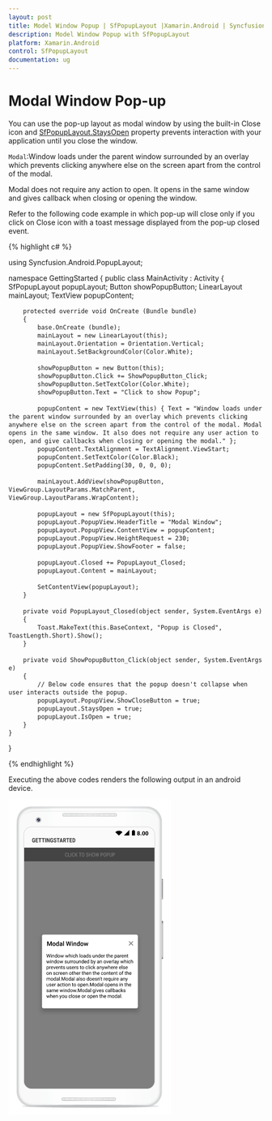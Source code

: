 ```yaml
---
layout: post
title: Model Window Popup | SfPopupLayout |Xamarin.Android | Syncfusion
description: Model Window Popup with SfPopupLayout
platform: Xamarin.Android
control: SfPopupLayout
documentation: ug
--- 
```


# Modal Window Pop-up

You can use the pop-up layout as modal window by using the built-in Close icon and [SfPopupLayout.StaysOpen](https://help.syncfusion.com/cr/cref_files/xamarin-android/Syncfusion.SfPopupLayout.Android~Syncfusion.Android.PopupLayout.SfPopupLayout~StaysOpen.html) property prevents interaction with your application until you close the window.

`Modal`:Window loads under the parent window surrounded by an overlay which prevents clicking anywhere else on the screen apart from the control of the modal.

Modal does not require any action to open. It opens in the same window and gives callback when closing or opening the window.

Refer to the following code example in which pop-up will close only if you click on Close icon with a toast message displayed from the pop-up closed event.

{% highlight c# %}

using Syncfusion.Android.PopupLayout;

namespace GettingStarted
{
    public class MainActivity : Activity 
    {
       SfPopupLayout popupLayout;
       Button showPopupButton;
       LinearLayout mainLayout;
       TextView popupContent;

        protected override void OnCreate (Bundle bundle) 
        {
            base.OnCreate (bundle); 
            mainLayout = new LinearLayout(this);
            mainLayout.Orientation = Orientation.Vertical;
            mainLayout.SetBackgroundColor(Color.White);

            showPopupButton = new Button(this);
            showPopupButton.Click += ShowPopupButton_Click;
            showPopupButton.SetTextColor(Color.White);
            showPopupButton.Text = "Click to show Popup";

            popupContent = new TextView(this) { Text = "Window loads under the parent window surrounded by an overlay which prevents clicking anywhere else on the screen apart from the control of the modal. Modal opens in the same window. It also does not require any user action to open, and give callbacks when closing or opening the modal." };
            popupContent.TextAlignment = TextAlignment.ViewStart;
            popupContent.SetTextColor(Color.Black);
            popupContent.SetPadding(30, 0, 0, 0);

            mainLayout.AddView(showPopupButton, ViewGroup.LayoutParams.MatchParent, ViewGroup.LayoutParams.WrapContent);

            popupLayout = new SfPopupLayout(this);
            popupLayout.PopupView.HeaderTitle = "Modal Window";
            popupLayout.PopupView.ContentView = popupContent;
            popupLayout.PopupView.HeightRequest = 230;
            popupLayout.PopupView.ShowFooter = false;

            popupLayout.Closed += PopupLayout_Closed;
            popupLayout.Content = mainLayout;

            SetContentView(popupLayout);
        } 

        private void PopupLayout_Closed(object sender, System.EventArgs e)
        {
            Toast.MakeText(this.BaseContext, "Popup is Closed", ToastLength.Short).Show();
        }

        private void ShowPopupButton_Click(object sender, System.EventArgs e)
        {
            // Below code ensures that the popup doesn't collapse when user interacts outside the popup.
            popupLayout.PopupView.ShowCloseButton = true;
            popupLayout.StaysOpen = true;
            popupLayout.IsOpen = true;
        }
    } 
}

{% endhighlight %}

Executing the above codes renders the following output in an android device.

![](GettingStarted_images/ModelWindow.png)
